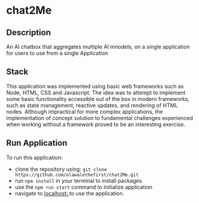 # chat2Me

## Description
An AI chatbox that aggregates multiple AI mnodels, on a single application for users to use from a single Application

## Stack
This application was implemented using basic web frameworks such as Node, HTML, CSS and Javascript. The idea was to attempt to implement some basic functionality accessible out of the box in modern frameworks, such as state management, reactive updates, and rendering of HTML nodes. Although impractical for more complex applications, the implementation of concept solution to fundamental challenges experienced when working without a framework proved to be an interesting exercise.

## Run Application
To run this application:
  - clone the repository using: `git clone https://github.com/olawalethefirst/chat2Me.git`
  - run `npm install` in your terminal to install packages
  - use the `npm run start` command to initialize application
  - navigate to [localhost: ](http://localhost:5001/) to use the application.



